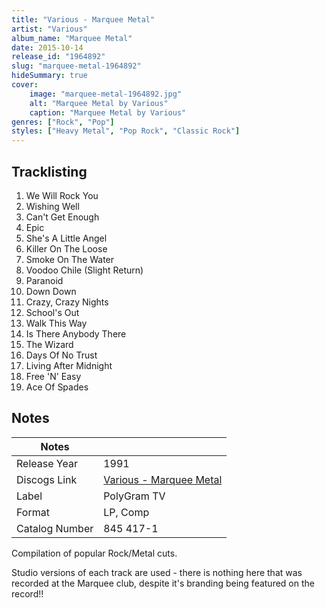 ```yaml
---
title: "Various - Marquee Metal"
artist: "Various"
album_name: "Marquee Metal"
date: 2015-10-14
release_id: "1964892"
slug: "marquee-metal-1964892"
hideSummary: true
cover:
    image: "marquee-metal-1964892.jpg"
    alt: "Marquee Metal by Various"
    caption: "Marquee Metal by Various"
genres: ["Rock", "Pop"]
styles: ["Heavy Metal", "Pop Rock", "Classic Rock"]
---
```


## Tracklisting
1. We Will Rock You
2. Wishing Well
3. Can't Get Enough
4. Epic
5. She's A Little Angel
6. Killer On The Loose
7. Smoke On The Water
8. Voodoo Chile (Slight Return)
9. Paranoid
10. Down Down
11. Crazy, Crazy Nights
12. School's Out
13. Walk This Way
14. Is There Anybody There
15. The Wizard
16. Days Of No Trust
17. Living After Midnight
18. Free 'N' Easy
19. Ace Of Spades



## Notes

| Notes          |             |
| ---------------| ----------- |
| Release Year   | 1991 |
| Discogs Link   | [Various - Marquee Metal](https://www.discogs.com/release/1964892-Various-Marquee-Metal) |
| Label          | PolyGram TV |
| Format         | LP, Comp |
| Catalog Number | 845 417-1 |

Compilation of popular Rock/Metal cuts.  Studio versions of each track are used - there is nothing here that was recorded at the Marquee club, despite it's branding being featured on the record!! 

